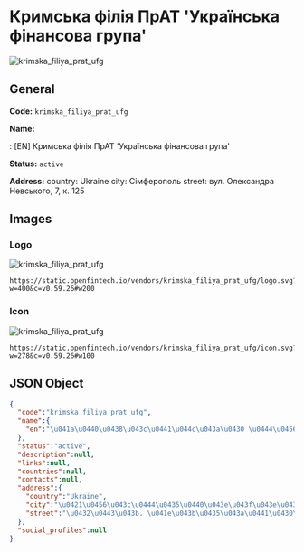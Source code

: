 
# Кримська філія ПрАТ 'Українська фінансова група' 
![krimska_filiya_prat_ufg](https://static.openfintech.io/vendors/krimska_filiya_prat_ufg/logo.svg?w=400&c=v0.59.26#w200)  

## General 
 
**Code:** `krimska_filiya_prat_ufg` 
 
**Name:** 
 
:	[EN] Кримська філія ПрАТ 'Українська фінансова група' 
 
**Status:** `active` 
 
**Address:** 
country: Ukraine 
city: Сімферополь 
street: вул. Олександра Невського, 7, к. 125 

## Images 

### Logo 
 
![krimska_filiya_prat_ufg](https://static.openfintech.io/vendors/krimska_filiya_prat_ufg/logo.svg?w=400&c=v0.59.26#w200)  

```
https://static.openfintech.io/vendors/krimska_filiya_prat_ufg/logo.svg?w=400&c=v0.59.26#w200
```  

### Icon 
 
![krimska_filiya_prat_ufg](https://static.openfintech.io/vendors/krimska_filiya_prat_ufg/icon.svg?w=278&c=v0.59.26#w100)  

```
https://static.openfintech.io/vendors/krimska_filiya_prat_ufg/icon.svg?w=278&c=v0.59.26#w100
```  

## JSON Object 

```json
{
  "code":"krimska_filiya_prat_ufg",
  "name":{
    "en":"\u041a\u0440\u0438\u043c\u0441\u044c\u043a\u0430 \u0444\u0456\u043b\u0456\u044f \u041f\u0440\u0410\u0422 '\u0423\u043a\u0440\u0430\u0457\u043d\u0441\u044c\u043a\u0430 \u0444\u0456\u043d\u0430\u043d\u0441\u043e\u0432\u0430 \u0433\u0440\u0443\u043f\u0430'"
  },
  "status":"active",
  "description":null,
  "links":null,
  "countries":null,
  "contacts":null,
  "address":{
    "country":"Ukraine",
    "city":"\u0421\u0456\u043c\u0444\u0435\u0440\u043e\u043f\u043e\u043b\u044c",
    "street":"\u0432\u0443\u043b. \u041e\u043b\u0435\u043a\u0441\u0430\u043d\u0434\u0440\u0430 \u041d\u0435\u0432\u0441\u044c\u043a\u043e\u0433\u043e, 7, \u043a. 125"
  },
  "social_profiles":null
}
```  
